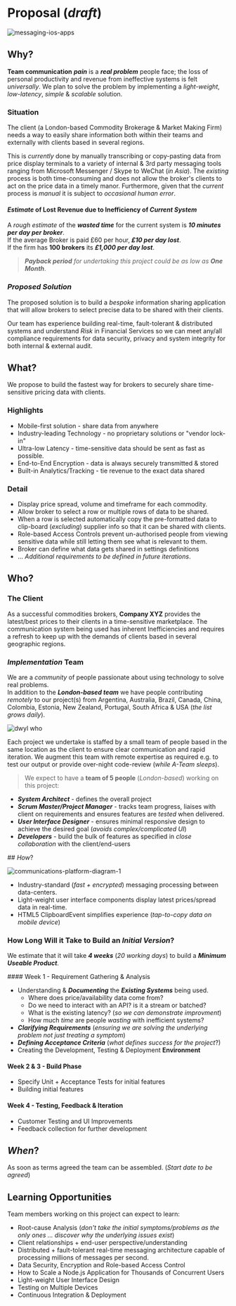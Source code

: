 # Proposal (*draft*)

![messaging-ios-apps](https://cloud.githubusercontent.com/assets/194400/10747146/d153f7ae-7c49-11e5-8899-72ae80fb0da6.png)

## Why?

**Team communication** ***pain*** is a ***real problem*** people face; the loss of personal productivity and revenue from ineffective systems is felt *universally*. We plan to solve the problem by implementing a *light-weight*, *low-latency*, *simple* & *scalable* solution.

### Situation

The client (a London-based Commodity Brokerage & Market Making Firm)
needs a way to easily share information both within their teams and
externally with clients based in several regions.

This is *currently* done by manually transcribing or copy-pasting data from price display terminals to a variety of internal & 3rd party messaging tools ranging from Microsoft Messenger / Skype to WeChat (*in Asia*). The *existing* process is both time-consuming and does not allow the broker's clients to act on the price data in a timely manor. Furthermore, given that the *current* process is *manual* it is subject to *occasional human error*.

#### *Estimate* of Lost Revenue due to Inefficiency of *Current System*

A *rough estimate* of the ***wasted time*** for the current system is ***10 minutes per day per broker***.  
If the average Broker is paid £60 per hour, ***£10 per day lost***.  
If the firm has **100 brokers** its ***£1,000 per day lost***.

> ***Payback period*** *for undertaking this project could be as low as* ***One Month***.

### *Proposed Solution*

The proposed solution is to build a *bespoke* information sharing application that will allow brokers to select precise data to be shared with their clients.

Our team has experience building real-time, fault-tolerant & distributed systems
and understand *Risk* in Financial Services so we can meet any/all
compliance requirements for data security, privacy and system integrity for both internal & external audit.

## What?

We propose to build the fastest way for brokers to securely share time-sensitive pricing data with clients.

### Highlights

+ Mobile-first solution - share data from anywhere
+ Industry-leading Technology - no proprietary solutions or "vendor lock-in"
+ Ultra-low Latency - time-sensitive data should be sent as fast as possible.
+ End-to-End Encryption - data is always securely transmitted & stored
+ Built-in Analytics/Tracking - tie revenue to the exact data shared

### Detail

+ Display price spread, volume and timeframe for each commodity.
+ Allow broker to select a row or multiple rows of data to be shared.
+ When a row is selected automatically copy the pre-formatted data
to clip-board (*excluding*) supplier info so that it can be shared
with clients.
+ Role-based Access Controls prevent un-authorised people from viewing
sensitive data while still letting them see what is relevant to them.
+ Broker can define what data gets shared in settings definitions
+  ... *Additional requirements to be defined in future iterations*.


## Who?

### The Client

As a successful commodities brokers,
**Company XYZ** provides the latest/best prices to their clients
in a time-sensitive marketplace.
The communication system being used has inherent Inefficiencies and requires a refresh to keep up
with the demands of clients based in several geographic regions.

### *Implementation* Team

We are a *community* of people passionate about using technology to solve real problems.   
In addition to the ***London-based team***
we have people contributing *remotely* to our project(s) from Argentina, Australia, Brazil, Canada, China, Colombia, Estonia, New Zealand, Portugal, South Africa & USA
(*the list grows daily*).

![dwyl who](https://cloud.githubusercontent.com/assets/194400/10739317/9966f0ac-7c13-11e5-8ff1-3c1ffa78a401.png)

Each project we undertake is staffed by a small team of people
based in the same location as the client to ensure clear communication and rapid iteration. We augment this team with remote expertise as required e.g. to test our output or provide over-night code-review (*while A-Team sleeps*).

> We expect to have a **team of 5 people** (*London-based*) working on this project:
+ ***System Architect*** - defines the overall project
+ ***Scrum Master/Project Manager*** - tracks team progress, liaises with client on requirements and ensures features are *tested* when delivered.
+ ***User Interface Designer*** - ensures minimal responsive design to achieve the desired goal (*avoids complex/complicated UI*)
+ ***Developers*** - build the bulk of features as specified
in *close collaboration* with the client/end-users

## *How*?

![communications-platform-diagram-1](https://cloud.githubusercontent.com/assets/194400/10749631/8ca40020-7c64-11e5-8d75-8bf8cfd3fec3.png)


+ Industry-standard (*fast + encrypted*) messaging processing between data-centers.
+ Light-weight user interface components display latest prices/spread data in real-time.
+ HTML5 ClipboardEvent simplifies experience (*tap-to-copy data on mobile device*)


### How Long Will it Take to Build an *Initial Version*?

We estimate that it will take ***4 weeks*** (*20 working days*)
to build a ***Minimum Useable Product***.

#### Week 1 - Requirement Gathering & Analysis
+ Understanding & ***Documenting*** the ***Existing Systems*** being used.
  + Where does price/availability data come from?
  + Do we need to interact with an API? is it a stream or batched?
  + What is the existing latency? (*so we can demonstrate improvment*)
  + How much *time* are people *wasting* with inefficient systems?
+ ***Clarifying Requirements*** (*ensuring we are solving the underlying problem not just treating a symptom*)
+ ***Defining Acceptance Criteria*** (*what defines success for the project*?)
+ Creating the Development, Testing & Deployment **Environment**

#### Week 2 & 3 - Build Phase

+ Specify Unit + Acceptance Tests for initial features
+ Building initial features

#### Week 4 - Testing, Feedback & Iteration

+ Customer Testing and UI Improvements
+ Feedback collection for further development



## *When*?

As soon as terms agreed the team can be assembled.
(*Start date to be agreed*)


## Learning Opportunities

Team members working on this project can expect to learn:

+ Root-cause Analysis (*don't take the initial symptoms/problems as the only ones ... discover why the underlying issues exist*)
+ Client relationships + end-user perspective/understanding
+ Distributed + fault-tolerant real-time messaging architecture
capable of processing millions of messages per second.
+ Data Security, Encryption and Role-based Access Control
+ How to Scale a Node.js Application for Thousands of Concurrent Users
+ Light-weight User Interface Design
+ Testing on Multiple Devices
+ Continuous Integration & Deployment
